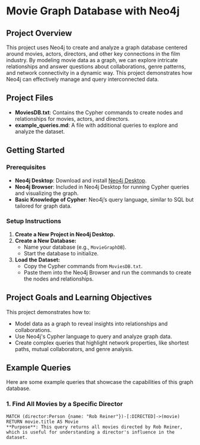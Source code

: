 # Movie Graph Database with Neo4j

## Project Overview
This project uses Neo4j to create and analyze a graph database centered around movies, actors, directors, and other key connections in the film industry. By modeling movie data as a graph, we can explore intricate relationships and answer questions about collaborations, genre patterns, and network connectivity in a dynamic way. This project demonstrates how Neo4j can effectively manage and query interconnected data.

## Project Files
- **MoviesDB.txt**: Contains the Cypher commands to create nodes and relationships for movies, actors, and directors.
- **example_queries.md**: A file with additional queries to explore and analyze the dataset.

## Getting Started

### Prerequisites
- **Neo4j Desktop**: Download and install [Neo4j Desktop](https://neo4j.com/download/).
- **Neo4j Browser**: Included in Neo4j Desktop for running Cypher queries and visualizing the graph.
- **Basic Knowledge of Cypher**: Neo4j’s query language, similar to SQL but tailored for graph data.

### Setup Instructions

1. **Create a New Project in Neo4j Desktop.**
2. **Create a New Database:**
   - Name your database (e.g., `MovieGraphDB`).
   - Start the database to initialize.
3. **Load the Dataset:**
   - Copy the Cypher commands from `MoviesDB.txt`.
   - Paste them into the Neo4j Browser and run the commands to create the nodes and relationships.

## Project Goals and Learning Objectives
This project demonstrates how to:

- Model data as a graph to reveal insights into relationships and collaborations.
- Use Neo4j's Cypher language to query and analyze graph data.
- Create complex queries that highlight network properties, like shortest paths, mutual collaborators, and genre analysis.

## Example Queries
Here are some example queries that showcase the capabilities of this graph database.

### 1. Find All Movies by a Specific Director
```cypher
MATCH (director:Person {name: "Rob Reiner"})-[:DIRECTED]->(movie)
RETURN movie.title AS Movie
**Purpose**: This query returns all movies directed by Rob Reiner, which is useful for understanding a director's influence in the dataset.






